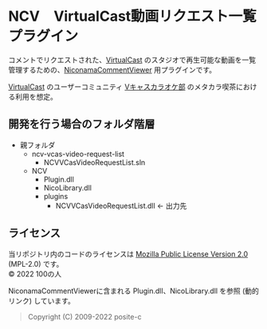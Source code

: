 NCV　VirtualCast動画リクエスト一覧プラグイン
============================================
コメントでリクエストされた、[VirtualCast] のスタジオで再生可能な動画を一覧管理するための、[NiconamaCommentViewer] 用プラグインです。

[VirtualCast] のユーザーコミュニティ [Vキャスカラオケ部] のメタカラ喫茶における利用を想定。

[VirtualCast]: https://virtualcast.jp/ "バーチャルキャストは、時間や場所に囚われず、全国各地のユーザーと共に非日常な日常を体験できるコミュニケーションサービスです"
[NiconamaCommentViewer]: https://www.posite-c.com/application/ncv/ "NiconamaCommentViewer とは？　• ニコニコ生放送のコメント専用ビューアです　• 放送中番組、タイムシフトともに利用可能です"
[Vキャスカラオケ部]: https://twitter.com/masanyu_vr/status/1447145052271099904 "SYNCROOMを利用した凸待ちカラオケ配信などを行うコミュニティ"

開発を行う場合のフォルダ階層
----------------------------
- 親フォルダ
	+ ncv-vcas-video-request-list
		* NCVVCasVideoRequestList.sln
	+ NCV
		* Plugin.dll
		* NicoLibrary.dll
		* plugins
			- NCVVCasVideoRequestList.dll ← 出力先

ライセンス
---------
当リポジトリ内のコードのライセンスは [Mozilla Public License Version 2.0] \(MPL-2.0) です。  
© 2022 100の人

NiconamaCommentViewerに含まれる Plugin.dll、NicoLibrary.dll を参照 (動的リンク) しています。
> Copyright (C) 2009-2022 posite-c

[Mozilla Public License Version 2.0]: https://www.mozilla.org/MPL/2.0/

